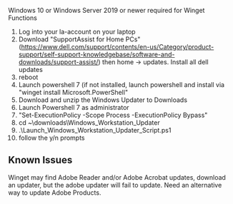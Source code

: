 Windows 10 or Windows Server 2019 or newer required for Winget Functions

1. Log into your la-account on your laptop
2. Download "SupportAssist for Home PCs" (https://www.dell.com/support/contents/en-us/Category/product-support/self-support-knowledgebase/software-and-downloads/support-assist/) then home -> updates.  Install all dell updates
3. reboot
4. Launch powershell 7 (if not installed, launch powershell and install via "winget install Microsoft.PowerShell"
5. Download and unzip the Windows Updater to Downloads
6. Launch Powershell 7 as administrator
7. "Set-ExecutionPolicy -Scope Process -ExecutionPolicy Bypass"
8. cd ~\downloads\Windows_Workstation_Updater
9. .\Launch_Windows_Workstation_Updater_Script.ps1
10. follow the y/n prompts

## Known Issues
Winget may find Adobe Reader and/or Adobe Acrobat updates, download an updater, but the adobe updater will fail to update. Need an alternative way to update Adobe Products.

